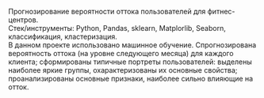 Прогнозирование вероятности оттока пользователей для фитнес-центров.  
Стек/инструменты: Python, Pandas, sklearn, Matplorlib, Seaborn, классификация, кластеризация.  
В данном проекте использовано машинное обучение. Спрогнозирована вероятность оттока (на уровне следующего месяца) для каждого клиента; сформированы типичные портреты пользователей: выделены наиболее яркие группы, охарактеризованы их основные свойства; проанализированы основные признаки, наиболее сильно влияющие на отток.
